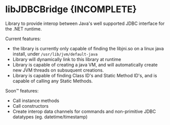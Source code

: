 # libJDBCBridge {INCOMPLETE}
Library to provide interop between Java's well supported JDBC interface for the .NET runtime.

Current features: 
- the library is currently only capable of finding the libjni.so on a linux java install, under `/usr/lib/jvm/default-java`
- Library will dynamically link to this library at runtime
- Library is capable of creating a java VM, and will automatically create new JVM threads on subsuquent creations.
- Library is capable of finding Class ID's and Static Method ID's, and is capable of calling any Static Methods.

Soon™ features:
- Call instance methods
- Call constructors
- Create interop data channels for commands and non-primitive JDBC datatypes (eg. datetime/timestamp)

